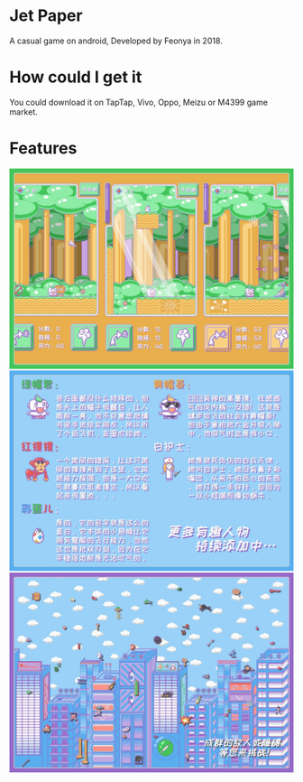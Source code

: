 # Jet Paper
A casual game on android, Developed by Feonya in 2018.

# How could I get it
You could download it on TapTap, Vivo, Oppo, Meizu or M4399 game market.

# Features
![image](https://github.com/Feonya/JetPaper/blob/master/pic1.jpg)
![image](https://github.com/Feonya/JetPaper/blob/master/pic2.jpg)
![image](https://github.com/Feonya/JetPaper/blob/master/pic3.jpg)
